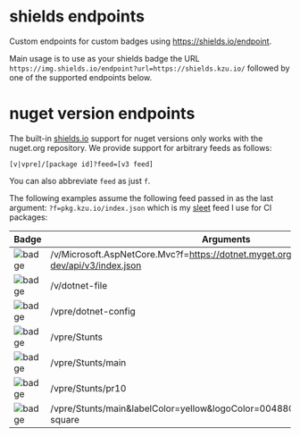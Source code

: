 # shields endpoints

Custom endpoints for custom badges using https://shields.io/endpoint. 

Main usage is to use as your shields badge the URL `https://img.shields.io/endpoint?url=https://shields.kzu.io/`  followed by one of the supported endpoints below.

# nuget version endpoints

The built-in [shields.io](https://shields.io/category/version) support for nuget versions only works with the nuget.org repository. We provide support for arbitrary feeds as follows:

```
[v|vpre]/[package id]?feed=[v3 feed]
```

You can also abbreviate `feed` as just `f`. 

The following examples assume the following feed passed in as the last argument: `?f=pkg.kzu.io/index.json` which is my [sleet](https://github.com/emgarten/Sleet) feed I use for CI packages:

| Badge                                                                                                                                                         | Arguments                                                                                 |
| ------------------------------------------------------------------------------------------------------------------------------------------------------------- | ----------------------------------------------------------------------------------------- |
| ![badge](https://img.shields.io/endpoint?url=https://shields.kzu.io/v/Microsoft.AspNetCore.Mvc?f=https://dotnet.myget.org/F/aspnetcore-dev/api/v3/index.json) | /v/Microsoft.AspNetCore.Mvc?f=https://dotnet.myget.org/F/aspnetcore-dev/api/v3/index.json |
| ![badge](https://img.shields.io/endpoint?url=https://shields.kzu.io/v/dotnet-file?f=pkg.kzu.io/index.json)                                                    | /v/dotnet-file                                                                            |
| ![badge](https://img.shields.io/endpoint?url=https://shields.kzu.io/vpre/dotnet-config?f=pkg.kzu.io/index.json)                                               | /vpre/dotnet-config                                                                       |
| ![badge](https://img.shields.io/endpoint?url=https://shields.kzu.io/vpre/Stunts?f=pkg.kzu.io/index.json)                                                      | /vpre/Stunts                                                                              |
| ![badge](https://img.shields.io/endpoint?url=https://shields.kzu.io/vpre/Stunts/main?f=pkg.kzu.io/index.json)                                                 | /vpre/Stunts/main                                                                         |
| ![badge](https://img.shields.io/endpoint?url=https://shields.kzu.io/vpre/Stunts/pr10?f=pkg.kzu.io/index.json)                                                 | /vpre/Stunts/pr10                                                                         |
| ![badge](https://img.shields.io/endpoint?url=https://shields.kzu.io/vpre/Stunts/main&labelColor=yellow&logoColor=004880&logo=NuGet&style=flat-square)         | /vpre/Stunts/main&labelColor=yellow&logoColor=004880&logo=NuGet&style=flat-square         |
